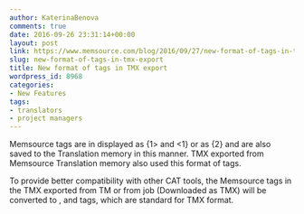 ```yaml
---
author: KaterinaBenova
comments: true
date: 2016-09-26 23:31:14+00:00
layout: post
link: https://www.memsource.com/blog/2016/09/27/new-format-of-tags-in-tmx-export/
slug: new-format-of-tags-in-tmx-export
title: New format of tags in TMX export
wordpress_id: 8968
categories:
- New Features
tags:
- translators
- project managers
---
```


Memsource tags are in displayed as {1> and <1} or as {2} and are also saved to the Translation memory in this manner. TMX exported from Memsource Translation memory also used this format of tags.

To provide better compatibility with other CAT tools, the Memsource tags in the TMX exported from TM or from job (Downloaded as TMX) will be converted to <bpt>, <ept> and <ph> tags, which are standard for TMX format.
